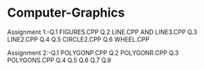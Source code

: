 # Computer-Graphics
Assignment 1:-Q.1 FIGURES.CPP
              Q.2 LINE.CPP AND LINE3.CPP
              Q.3 LINE2.CPP
              Q.4
              Q.5 CIRCLE2.CPP
              Q.6 WHEEL.CPP
              
Assignment 2:-Q.1 POLYGONP.CPP
              Q.2 POLYGONR.CPP
              Q.3 POLYGONS.CPP
              Q.4
              Q.5
              Q.6
              Q.7
              Q.8
              
